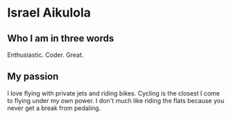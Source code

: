 # Israel Aikulola

## Who I am in three words
Enthusiastic. Coder. Great.

## My passion
I love flying with private jets and riding bikes. Cycling is the closest I come to flying under my own power. I don't much like riding the flats because you never get a break from pedaling.
